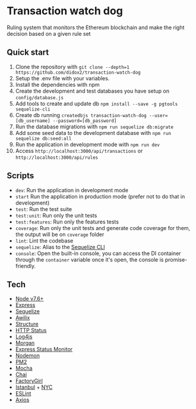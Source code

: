 # Transaction watch dog

Ruling system that monitors the Ethereum blockchain and make the right decision based on a given rule set

## Quick start

1. Clone the repository with `git clone --depth=1 https://github.com/didox2/transaction-watch-dog`
2. Setup the .env file with your variables.
3. Install the dependencies with npm
4. Create the development and test databases you have setup on `config/database.js`
5. Add tools to create and update db `npm install --save -g pgtools sequelize-cli`
6. Create db running `createdbjs transaction-watch-dog --user=[db_username] --password=[db_password]`
7. Run the database migrations with `npm run sequelize db:migrate`
8. Add some seed data to the development database with `npm run sequelize db:seed:all`
9. Run the application in development mode with `npm run dev`
10. Access `http://localhost:3000/api/transactions` or `http://localhost:3000/api/rules`

## Scripts

- `dev`: Run the application in development mode
- `start` Run the application in production mode (prefer not to do that in development) 
- `test`: Run the test suite
- `test:unit`: Run only the unit tests
- `test:features`: Run only the features tests
- `coverage`: Run only the unit tests and generate code coverage for them, the output will be on `coverage` folder
- `lint`: Lint the codebase
- `sequelize`: Alias to the [Sequelize CLI](https://github.com/sequelize/cli)
- `console`: Open the built-in console, you can access the DI container through the `container` variable once it's open, the console is promise-friendly.

## Tech

- [Node v7.6+](http://nodejs.org/)
- [Express](https://npmjs.com/package/express)
- [Sequelize](https://www.npmjs.com/package/sequelize)
- [Awilix](https://www.npmjs.com/package/awilix)
- [Structure](https://www.npmjs.com/package/structure)
- [HTTP Status](https://www.npmjs.com/package/http-status)
- [Log4js](https://www.npmjs.com/package/log4js)
- [Morgan](https://www.npmjs.com/package/morgan)
- [Express Status Monitor](https://www.npmjs.com/package/express-status-monitor)
- [Nodemon](https://www.npmjs.com/package/nodemon)
- [PM2](https://www.npmjs.com/package/pm2)
- [Mocha](https://www.npmjs.com/package/mocha)
- [Chai](https://www.npmjs.com/package/chai)
- [FactoryGirl](https://www.npmjs.com/package/factory-girl)
- [Istanbul](https://www.npmjs.com/package/istanbul) + [NYC](https://www.npmjs.com/package/nyc)
- [ESLint](https://www.npmjs.com/package/eslint)
- [Axios](https://www.npmjs.com/package/axios)
